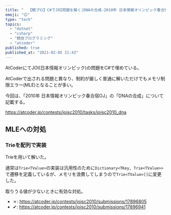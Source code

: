 ```yaml
---
title: "  【競プロ】C#でJOI問題を解く|DNAの合成-2010年 日本情報オリンピック春合宿OJ"
emoji: "😊"
type: "tech"
topics:
  - "dotnet"
  - "csharp"
  - "競技プログラミング"
  - "atcoder"
published: true
published_at: "2021-02-05 21:43"
---
```


AtCoderにてJOI(日本情報オリンピック)の問題をC#で埋めている。

AtCoderで出される問題と異なり、制約が厳しく普通に解いただけでもメモリ制限エラー(MLE)となることが多い。

今回は、「2010年 日本情報オリンピック春合宿OJ」の「DNAの合成」について記載する。

https://atcoder.jp/contests/joisc2010/tasks/joisc2010_dna

## MLEへの対処

### Trieを配列で実装

Trieを用いて解いた。

通常は`Trie<TValue>`の実装は汎用性のために`Dictionary<TKey, Trie<TValue>>`で遷移を定義しているが、メモリを浪費してしまうので`Trie<TValue>[]`に変更した。

取りうる値が少ないときに有効な対処。

- ✗: https://atcoder.jp/contests/joisc2010/submissions/17896805
- ✔: https://atcoder.jp/contests/joisc2010/submissions/17896941